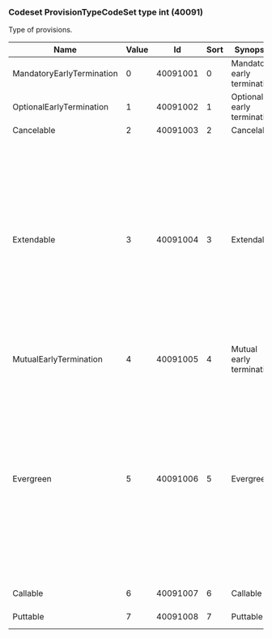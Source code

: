 ### Codeset ProvisionTypeCodeSet type int (40091)

Type of provisions.

| Name                      | Value | Id       | Sort | Synopsis                    | Elaboration                                                                                                                               |
|---------------------------|-------|----------|------|-----------------------------|-------------------------------------------------------------------------------------------------------------------------------|
| MandatoryEarlyTermination | 0     | 40091001 | 0    | Mandatory early termination |                                                                                                                                |
| OptionalEarlyTermination  | 1     | 40091002 | 1    | Optional early termination  |                                                                                                                                |
| Cancelable                | 2     | 40091003 | 2    | Cancelable                  |                                                                                                                                |
| Extendable                | 3     | 40091004 | 3    | Extendable                  | The contract can be extended by either party usually with a specific time notice prior to the expiry date. In the context of EU SFTR reporting this corresponds to "termination optionality" code "ETSB".   |
| MutualEarlyTermination    | 4     | 40091005 | 4    | Mutual early termination    |                                                                                                                                |
| Evergreen                 | 5     | 40091006 | 5    | Evergreen                   | The contract automatically renews after the expiry date until one party gives the other notice to terminate. In the context of EU SFTR reporting this corresponds to "termination optionality" code "EGRN". |
| Callable                  | 6     | 40091007 | 6    | Callable                    | Contract is callable.                                                                                                                               |
| Puttable                  | 7     | 40091008 | 7    | Puttable                    | Contract is puttable.                                                                                                                               |


